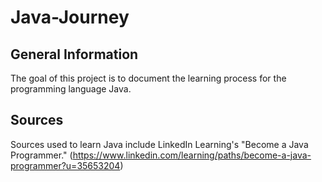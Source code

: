 # Java-Journey
## General Information
The goal of this project is to document the learning process for the programming language Java. 

## Sources
Sources used to learn Java include LinkedIn Learning's "Become a Java Programmer." (https://www.linkedin.com/learning/paths/become-a-java-programmer?u=35653204)

